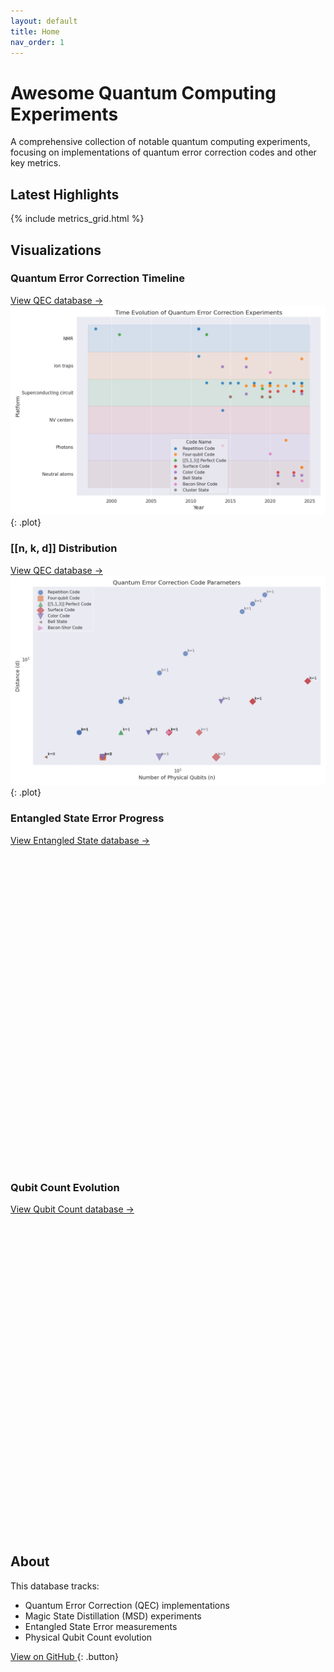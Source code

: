 ```yaml
---
layout: default
title: Home
nav_order: 1
---
```


# Awesome Quantum Computing Experiments

A comprehensive collection of notable quantum computing experiments, focusing on implementations of quantum error correction codes and other key metrics.

## Latest Highlights

{% include metrics_grid.html %}

## Visualizations

### Quantum Error Correction Timeline
[View QEC database →](experiments#quantum-error-correction-qec)
![QEC Timeline](out/plots/qec_time_evolution.png){: .plot}

### [[n, k, d]] Distribution
[View QEC database →](experiments#quantum-error-correction-qec)
![NKD Plot](out/plots/nkd_plot.png){: .plot}

### Entangled State Error Progress
[View Entangled State database →](experiments#entangled-state-error)
<div id="entangled-error-plot" style="width:100%; height:500px;"></div>

### Qubit Count Evolution
[View Qubit Count database →](experiments#physical-qubit-count)
<div id="qubit-count-plot" style="width:100%; height:500px;"></div>

## About

This database tracks:
- Quantum Error Correction (QEC) implementations
- Magic State Distillation (MSD) experiments
- Entangled State Error measurements
- Physical Qubit Count evolution


[View on GitHub <i class="fa-brands fa-github"></i>](https://github.com/francois-marie/awesome-quantum-computing-experiments){: .button} 
